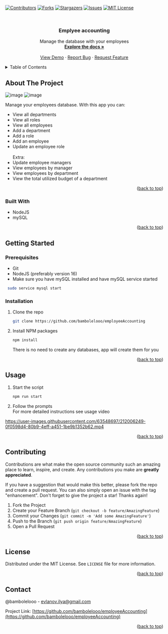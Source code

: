 <!-- Improved compatibility of back to top link: See: https://github.com/othneildrew/Best-README-Template/pull/73 -->

<a name="readme-top"></a>

<!--
*** Thanks for checking out the Best-README-Template. If you have a suggestion
*** that would make this better, please fork the repo and create a pull request
*** or simply open an issue with the tag "enhancement".
*** Don't forget to give the project a star!
*** Thanks again! Now go create something AMAZING! :D
-->

<!-- PROJECT SHIELDS -->
<!--
*** I'm using markdown "reference style" links for readability.
*** Reference links are enclosed in brackets [ ] instead of parentheses ( ).
*** See the bottom of this document for the declaration of the reference variables
*** for contributors-url, forks-url, etc. This is an optional, concise syntax you may use.
*** https://www.markdownguide.org/basic-syntax/#reference-style-links
-->

[![Contributors][contributors-shield]][contributors-url]
[![Forks][forks-shield]][forks-url]
[![Stargazers][stars-shield]][stars-url]
[![Issues][issues-shield]][issues-url]
[![MIT License][license-shield]][license-url]

<!-- PROJECT LOGO -->
<br />
<div align="center">

<h3 align="center">Emplyee accounting</h3>

  <p align="center">
    Manage the database with your employees
    <br />
    <a href="https://github.com/bambolelooo/employeeAccounting"><strong>Explore the docs »</strong></a>
    <br />
    <br />
    <a href="https://github.com/bambolelooo/employeeAccounting">View Demo</a>
    ·
    <a href="https://github.com/bambolelooo/employeeAccounting/issues">Report Bug</a>
    ·
    <a href="https://github.com/bambolelooo/employeeAccounting/issues">Request Feature</a>
  </p>
</div>

<!-- TABLE OF CONTENTS -->
<details>
  <summary>Table of Contents</summary>
  <ol>
    <li>
      <a href="#about-the-project">About The Project</a>
      <ul>
        <li><a href="#built-with">Built With</a></li>
      </ul>
    </li>
    <li>
      <a href="#getting-started">Getting Started</a>
      <ul>
        <li><a href="#prerequisites">Prerequisites</a></li>
        <li><a href="#installation">Installation</a></li>
      </ul>
    </li>
    <li><a href="#usage">Usage</a></li>
    <li><a href="#contributing">Contributing</a></li>
    <li><a href="#license">License</a></li>
    <li><a href="#contact">Contact</a></li>
  </ol>
</details>

<!-- ABOUT THE PROJECT -->

## About The Project

![image](https://user-images.githubusercontent.com/63548697/211997026-71e17fd9-82d3-4c71-9f0b-f883c71b90eb.png)
![image](https://user-images.githubusercontent.com/63548697/211997048-e8ae4240-a813-4cdb-88a6-6c137568c1b8.png)

Manage your employees database. With this app you can:
 - View all departments
 - View all roles
 - View all employees
 - Add a department
 - Add a role
 - Add an employee
 - Update an employee role
 \
 \
 Extra:
 - Update employee managers
 - View employees by manager
 - View employees by department
 - View the total utilized budget of a department

<p align="right">(<a href="#readme-top">back to top</a>)</p>

### Built With

-   NodeJS
-   mySQL

<p align="right">(<a href="#readme-top">back to top</a>)</p>

<!-- GETTING STARTED -->

## Getting Started

### Prerequisites

-   Git
-   NodeJS (preferablу version 16)
-   Make sure you have mySQL installed and have mySQL service started
   ```sh
    sudo service mysql start
   ```

### Installation

1. Clone the repo
    ```sh
    git clone https://github.com/bambolelooo/employeeAccounting
    ```
2. Install NPM packages
    ```sh
    npm install
    ```
   There is no need to create any databases, app will create them for you

<p align="right">(<a href="#readme-top">back to top</a>)</p>

<!-- USAGE EXAMPLES -->

## Usage

1. Start the script
    ```sh
    npm run start
    ```
2. Follow the prompts
\
   For more detailed instructions see usage video
   


https://user-images.githubusercontent.com/63548697/212006249-0f0598d4-80b9-4eff-a451-1be9b1352b62.mp4




<p align="right">(<a href="#readme-top">back to top</a>)</p>

<!-- CONTRIBUTING -->

## Contributing

Contributions are what make the open source community such an amazing place to learn, inspire, and create. Any contributions you make are **greatly appreciated**.

If you have a suggestion that would make this better, please fork the repo and create a pull request. You can also simply open an issue with the tag "enhancement".
Don't forget to give the project a star! Thanks again!

1. Fork the Project
2. Create your Feature Branch (`git checkout -b feature/AmazingFeature`)
3. Commit your Changes (`git commit -m 'Add some AmazingFeature'`)
4. Push to the Branch (`git push origin feature/AmazingFeature`)
5. Open a Pull Request

<p align="right">(<a href="#readme-top">back to top</a>)</p>

<!-- LICENSE -->

## License

Distributed under the MIT License. See `LICENSE` file for more information.

<p align="right">(<a href="#readme-top">back to top</a>)</p>

<!-- CONTACT -->

## Contact

@bambolelooo - evlanov.ilya@gmail.com

Project Link: [https://github.com/bambolelooo/employeeAccounting](https://github.com/bambolelooo/employeeAccounting)

<p align="right">(<a href="#readme-top">back to top</a>)</p>


<!-- MARKDOWN LINKS & IMAGES -->
<!-- https://www.markdownguide.org/basic-syntax/#reference-style-links -->

[contributors-shield]: https://img.shields.io/github/contributors/bambolelooo/employeeAccounting.svg?style=for-the-badge
[contributors-url]: https://github.com/bambolelooo/employeeAccounting/graphs/contributors
[forks-shield]: https://img.shields.io/github/forks/bambolelooo/employeeAccounting.svg?style=for-the-badge
[forks-url]: https://github.com/bambolelooo/employeeAccounting/network/members
[stars-shield]: https://img.shields.io/github/stars/bambolelooo/employeeAccounting.svg?style=for-the-badge
[stars-url]: https://github.com/bambolelooo/employeeAccounting/stargazers
[issues-shield]: https://img.shields.io/github/issues/bambolelooo/employeeAccounting.svg?style=for-the-badge
[issues-url]: https://github.com/bambolelooo/employeeAccounting/issues
[license-shield]: https://img.shields.io/github/license/bambolelooo/employeeAccounting.svg?style=for-the-badge
[license-url]: https://github.com/bambolelooo/employeeAccounting/blob/master/LICENSE
[linkedin-shield]: https://img.shields.io/badge/-LinkedIn-black.svg?style=for-the-badge&logo=linkedin&colorB=555
[linkedin-url]: https://linkedin.com/in/linkedin_username
[product-screenshot]: images/screenshot.png
[next.js]: https://img.shields.io/badge/next.js-000000?style=for-the-badge&logo=nextdotjs&logoColor=white
[next-url]: https://nextjs.org/
[react.js]: https://img.shields.io/badge/React-20232A?style=for-the-badge&logo=react&logoColor=61DAFB
[react-url]: https://reactjs.org/
[vue.js]: https://img.shields.io/badge/Vue.js-35495E?style=for-the-badge&logo=vuedotjs&logoColor=4FC08D
[vue-url]: https://vuejs.org/
[angular.io]: https://img.shields.io/badge/Angular-DD0031?style=for-the-badge&logo=angular&logoColor=white
[angular-url]: https://angular.io/
[svelte.dev]: https://img.shields.io/badge/Svelte-4A4A55?style=for-the-badge&logo=svelte&logoColor=FF3E00
[svelte-url]: https://svelte.dev/
[laravel.com]: https://img.shields.io/badge/Laravel-FF2D20?style=for-the-badge&logo=laravel&logoColor=white
[laravel-url]: https://laravel.com
[bootstrap.com]: https://img.shields.io/badge/Bootstrap-563D7C?style=for-the-badge&logo=bootstrap&logoColor=white
[bootstrap-url]: https://getbootstrap.com
[jquery.com]: https://img.shields.io/badge/jQuery-0769AD?style=for-the-badge&logo=jquery&logoColor=white
[jquery-url]: https://jquery.com
